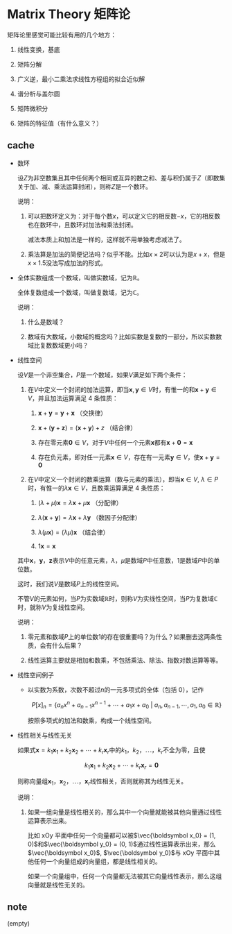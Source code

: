 # Matrix Theory 矩阵论

矩阵论里感觉可能比较有用的几个地方：

1. 线性变换，基底

2. 矩阵分解

3. 广义逆，最小二乘法求线性方程组的拟合近似解

4. 谱分析与盖尔圆

5. 矩阵微积分

6. 矩阵的特征值（有什么意义？）

## cache

* 数环

    设$Z$为非空数集且其中任何两个相同或互异的数之和、差与积仍属于$Z$（即数集关于加、减、乘法运算封闭），则称$Z$是一个数环。

    说明：

    1. 可以把数环定义为：对于每个数$x$，可以定义它的相反数$-x$，它的相反数也在数环中，且数环对加法和乘法封闭。

        减法本质上和加法是一样的，这样就不用单独考虑减法了。

    2. 乘法算是加法的简便记法吗？似乎不能。比如$x \times 2$可以认为是$x + x$，但是$x \times 1.5$没法写成加法的形式。

* 全体实数组成一个数域，叫做实数域，记为$\mathbb R$。

    全体复数组成一个数域，叫做复数域，记为$\mathbb C$。

    说明：

    1. 什么是数域？

    2. 数域有大数域，小数域的概念吗？比如实数是复数的一部分，所以实数数域比复数数域更小吗？

* 线性空间

    设$V$是一个非空集合，$P$是一个数域，如果$V$满足如下两个条件：

    1. 在$V$中定义一个封闭的加法运算，即当$\boldsymbol x, \boldsymbol y \in V$时，有惟一的和$\boldsymbol x + \boldsymbol y \in V$，并且加法运算满足 4 条性质：

        1. $\boldsymbol x + \boldsymbol y = \boldsymbol y + \boldsymbol x$ （交换律）

        2. $\boldsymbol x + (\boldsymbol y + \boldsymbol z) = (\boldsymbol x + \boldsymbol y) + z$ （结合律）

        3. 存在零元素$\boldsymbol 0 \in V$，对于$V$中任何一个元素$\boldsymbol x$都有$\boldsymbol x + \boldsymbol 0 = \boldsymbol x$

        4. 存在负元素，即对任一元素$\boldsymbol x \in V$，存在有一元素$\boldsymbol y \in V$，使$\boldsymbol x + \boldsymbol y = \boldsymbol 0$

    2. 在$V$中定义一个封闭的数乘运算（数与元素的乘法），即当$\boldsymbol x \in V$, $\lambda \in P$时，有惟一的$\lambda \boldsymbol x \in V$，且数乘运算满足 4 条性质：

        1. $(\lambda + \mu) \boldsymbol x = \lambda \boldsymbol x + \mu \boldsymbol x$ （分配律）

        2. $\lambda (\boldsymbol x + \boldsymbol y) = \lambda \boldsymbol x + \lambda \boldsymbol y$ （数因子分配律）

        3. $\lambda (\mu \boldsymbol x) = (\lambda \mu) \boldsymbol x$ （结合律）

        4. $1 \boldsymbol x = \boldsymbol x$

    其中$\boldsymbol x$，$\boldsymbol y$，$\boldsymbol z$表示$V$中的任意元素，$\lambda$，$\mu$是数域$P$中任意数，$1$是数域$P$中的单位数。

    这时，我们说$V$是数域$P$上的线性空间。

    不管$V$的元素如何，当$P$为实数域$\mathbb R$时，则称$V$为实线性空间，当$P$为复数域$\mathbb C$时，就称$V$为复线性空间。

    说明：

    1. 零元素和数域$P$上的单位数$1$的存在很重要吗？为什么？如果删去这两条性质，会有什么后果？

    2. 线性运算主要就是相加和数乘，不包括乘法、除法、指数对数运算等等。

* 线性空间例子

    * 以实数为系数，次数不超过$n$的一元多项式的全体（包括 0），记作

        $$P[x]_n = \{ a_n x^n + a_{n-1} x^{n-1} + \cdots + a_1 x + a_0 \ \vert \  a_n, a_{n-1}, \cdots, a_1, a_0 \in \mathbb R \}$$

        按照多项式的加法和数乘，构成一个线性空间。

* 线性相关与线性无关

    如果式$\boldsymbol x = k_1 \boldsymbol x_1 + k_2 \boldsymbol x_2 + \cdots + k_r \boldsymbol x_r$中的$k_1$，$k_2$，$\cdots$，$k_r$不全为零，且使

    $$k_1 \boldsymbol x_1 + k_2 \boldsymbol x_2 + \cdots + k_r \boldsymbol x_r = \boldsymbol 0$$

    则称向量组$\boldsymbol x_1$，$\boldsymbol x_2$，$\cdots$，$\boldsymbol x_r$线性相关，否则就称其为线性无关。

    说明：

    1. 如果一组向量是线性相关的，那么其中一个向量就能被其他向量通过线性运算表示出来。
    
        比如 xOy 平面中任何一个向量都可以被$\vec{\boldsymbol x_0} = (1, 0)$和$\vec{\boldsymbol y_0} = (0, 1)$通过线性运算表示出来，那么$\vec{\boldsymbol x_0}$, $\vec{\boldsymbol y_0}$与 xOy 平面中其他任何一个向量组成的向量组，都是线性相关的。

        如果一个向量组中，任何一个向量都无法被其它向量线性表示，那么这组向量就是线性无关的。

## note

(empty)